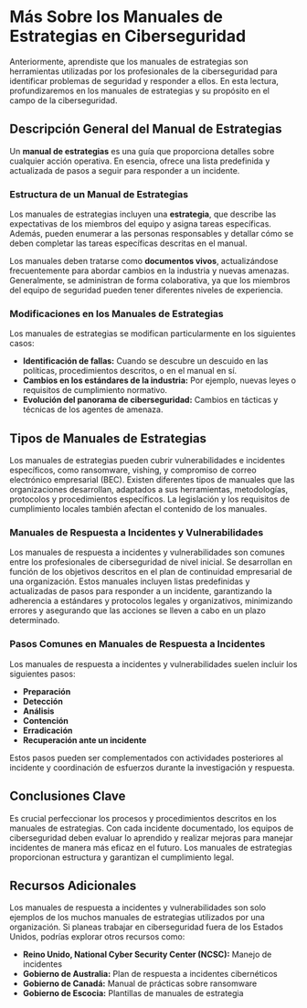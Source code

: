 # Más Sobre los Manuales de Estrategias en Ciberseguridad

Anteriormente, aprendiste que los manuales de estrategias son herramientas utilizadas por los profesionales de la ciberseguridad para identificar problemas de seguridad y responder a ellos. En esta lectura, profundizaremos en los manuales de estrategias y su propósito en el campo de la ciberseguridad.

## Descripción General del Manual de Estrategias

Un **manual de estrategias** es una guía que proporciona detalles sobre cualquier acción operativa. En esencia, ofrece una lista predefinida y actualizada de pasos a seguir para responder a un incidente.

### Estructura de un Manual de Estrategias

Los manuales de estrategias incluyen una **estrategia**, que describe las expectativas de los miembros del equipo y asigna tareas específicas. Además, pueden enumerar a las personas responsables y detallar cómo se deben completar las tareas específicas descritas en el manual.

Los manuales deben tratarse como **documentos vivos**, actualizándose frecuentemente para abordar cambios en la industria y nuevas amenazas. Generalmente, se administran de forma colaborativa, ya que los miembros del equipo de seguridad pueden tener diferentes niveles de experiencia.

### Modificaciones en los Manuales de Estrategias

Los manuales de estrategias se modifican particularmente en los siguientes casos:

- **Identificación de fallas:** Cuando se descubre un descuido en las políticas, procedimientos descritos, o en el manual en sí.
- **Cambios en los estándares de la industria:** Por ejemplo, nuevas leyes o requisitos de cumplimiento normativo.
- **Evolución del panorama de ciberseguridad:** Cambios en tácticas y técnicas de los agentes de amenaza.

## Tipos de Manuales de Estrategias

Los manuales de estrategias pueden cubrir vulnerabilidades e incidentes específicos, como ransomware, vishing, y compromiso de correo electrónico empresarial (BEC). Existen diferentes tipos de manuales que las organizaciones desarrollan, adaptados a sus herramientas, metodologías, protocolos y procedimientos específicos. La legislación y los requisitos de cumplimiento locales también afectan el contenido de los manuales.

### Manuales de Respuesta a Incidentes y Vulnerabilidades

Los manuales de respuesta a incidentes y vulnerabilidades son comunes entre los profesionales de ciberseguridad de nivel inicial. Se desarrollan en función de los objetivos descritos en el plan de continuidad empresarial de una organización. Estos manuales incluyen listas predefinidas y actualizadas de pasos para responder a un incidente, garantizando la adherencia a estándares y protocolos legales y organizativos, minimizando errores y asegurando que las acciones se lleven a cabo en un plazo determinado.

### Pasos Comunes en Manuales de Respuesta a Incidentes

Los manuales de respuesta a incidentes y vulnerabilidades suelen incluir los siguientes pasos:

- **Preparación**
- **Detección**
- **Análisis**
- **Contención**
- **Erradicación**
- **Recuperación ante un incidente**

Estos pasos pueden ser complementados con actividades posteriores al incidente y coordinación de esfuerzos durante la investigación y respuesta.

## Conclusiones Clave

Es crucial perfeccionar los procesos y procedimientos descritos en los manuales de estrategias. Con cada incidente documentado, los equipos de ciberseguridad deben evaluar lo aprendido y realizar mejoras para manejar incidentes de manera más eficaz en el futuro. Los manuales de estrategias proporcionan estructura y garantizan el cumplimiento legal.

## Recursos Adicionales

Los manuales de respuesta a incidentes y vulnerabilidades son solo ejemplos de los muchos manuales de estrategias utilizados por una organización. Si planeas trabajar en ciberseguridad fuera de los Estados Unidos, podrías explorar otros recursos como:

- **Reino Unido, National Cyber Security Center (NCSC):** Manejo de incidentes
- **Gobierno de Australia:** Plan de respuesta a incidentes cibernéticos
- **Gobierno de Canadá:** Manual de prácticas sobre ransomware
- **Gobierno de Escocia:** Plantillas de manuales de estrategia
